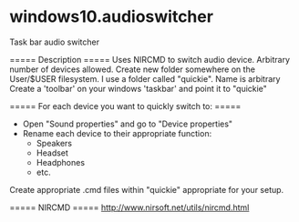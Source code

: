 # windows10.audioswitcher
Task bar audio switcher

===== Description =====
Uses NIRCMD to switch audio device.
Arbitrary number of devices allowed.
Create new folder somewhere on the User/$USER filesystem.  I use a folder called "quickie".  Name is arbitrary
Create a 'toolbar' on your windows 'taskbar' and point it to "quickie"

===== For each device you want to quickly switch to: =====
 * Open "Sound properties" and go to "Device properties"
 * Rename each device to their appropriate function:
   * Speakers
   * Headset
   * Headphones
   * etc.

Create appropriate .cmd files within "quickie" appropriate for your setup.




===== NIRCMD =====
http://www.nirsoft.net/utils/nircmd.html

